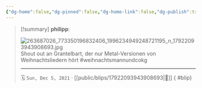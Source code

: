 ```yaml
---
{"dg-home":false,"dg-pinned":false,"dg-home-link":false,"dg-publish":true,"type":"blip","disabled rules":["yaml-title","yaml-title-alias","file-name-heading"],"title":"philipp on instagram @ 2021-12-05","created-date":"2021-12-05T11:00:00","updated-date":"2025-05-02T17:43:08","dg-path":"blips/17922093943908693.md","permalink":"/blips/17922093943908693/","dgPassFrontmatter":true}
---
```


> [!summary] **philipp**:
>
> ![263687026_773350196832406_1996234949248721195_n_17922093943908693.jpg](/img/user/attachments/263687026_773350196832406_1996234949248721195_n_17922093943908693.jpg)
> Shout out an Grantelbart, der nur Metal-Versionen von Weihnachtsliedern hört #weihnachtsmannundcokg
> - - -
>
> 🗓️ `Sun, Dec 5, 2021` · [[public/blips/17922093943908693\|🔗]]
{ #blip}

